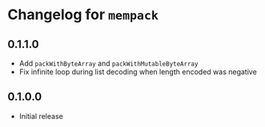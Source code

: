 # Changelog for `mempack`

## 0.1.1.0

* Add `packWithByteArray` and `packWithMutableByteArray`
* Fix infinite loop during list decoding when length encoded was negative

## 0.1.0.0

* Initial release
